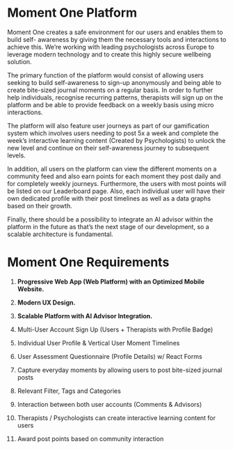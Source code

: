 # Moment One Platform
Moment One creates a safe environment for our users and enables them to build self- awareness by giving them the necessary tools and interactions to achieve this. We’re working with leading psychologists across Europe to leverage modern technology and to create this highly secure wellbeing solution.

The primary function of the platform would consist of allowing users seeking to build self-awareness to sign-up anonymously and being able to create bite-sized journal moments on a regular basis. In order to further help individuals, recognise recurring patterns, therapists will sign up on the platform and be able to provide feedback on a weekly basis using micro interactions. 

The platform will also feature user journeys as part of our gamification system which involves users needing to post 5x a week and complete the week’s interactive learning content (Created by Psychologists) to unlock the new level and continue on their self-awareness journey to subsequent levels. 

In addition, all users on the platform can view the different moments on a community feed and also earn points for each moment they post daily and for completely weekly journeys. Furthermore, the users with most points will be listed on our Leaderboard page. Also, each individual user will have their own dedicated profile with their post timelines as well as a data graphs based on their growth. 

Finally, there should be a possibility to integrate an AI advisor within the platform in the future as that’s the next stage of our development, so a scalable architecture is fundamental.

# Moment One Requirements

1. **Progressive Web App (Web Platform) with an Optimized Mobile Website.**

2. **Modern UX Design.**

3. **Scalable Platform with AI Advisor Integration.**

4. Multi-User Account Sign Up (Users + Therapists with Profile Badge)

5. Individual User Profile & Vertical User Moment Timelines

6. User Assessment Questionnaire (Profile Details) w/ React Forms

7. Capture everyday moments by allowing users to post bite-sized journal posts

8. Relevant Filter, Tags and Categories

9. Interaction between both user accounts (Comments & Advisors)

10. Therapists / Psychologists can create interactive learning content for users

11. Award post points based on community interaction
